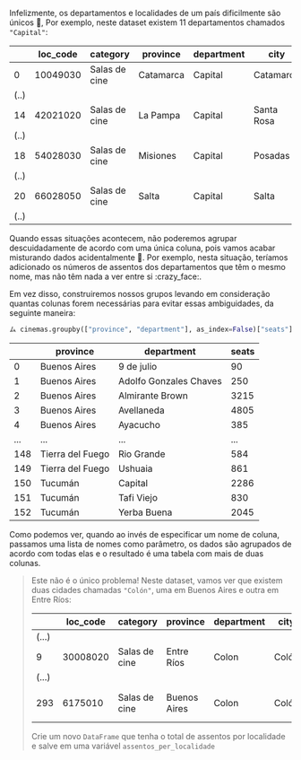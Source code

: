 Infelizmente, os departamentos e localidades de um país dificilmente são únicos :facepalm:, Por exemplo, neste dataset existem 11 departamentos chamados `"Capital"`:

||loc_code|category|province|department|city|name|
|---|---|---|---|---|---|---|
|0|10049030|Salas de cine|Catamarca|Capital|Catamarca|Cinemacenter
|(..)|
|14|42021020|Salas de cine|La Pampa|Capital|Santa Rosa|Milenium
|(..)|
|18|54028030|Salas de cine|Misiones|Capital|Posadas|Del Conocimiento
|(..)|
|20|66028050|Salas de cine|Salta|Capital|Salta|El Teatrino
|(..)|


Quando essas situações acontecem, não poderemos agrupar descuidadamente de acordo com uma única coluna, pois vamos acabar misturando dados acidentalmente 🙅. Por exemplo, nesta situação, teríamos adicionado os números de assentos dos departamentos que têm o mesmo nome, mas não têm nada a ver entre si :crazy_face:.

Em vez disso, construiremos nossos grupos levando em consideração quantas colunas forem necessárias para evitar essas ambiguidades, da seguinte maneira:

```python
ム cinemas.groupby(["province", "department"], as_index=False)["seats"].sum()
```

||province |department |seats|
|---|---|---|---|
|0 |Buenos Aires |9 de julio |90
|1 |Buenos Aires |Adolfo Gonzales Chaves |250
|2 |Buenos Aires |Almirante Brown |3215
|3 |Buenos Aires |Avellaneda |4805
|4 |Buenos Aires |Ayacucho |385
|... |... |... |...
|148 |Tierra del Fuego |Rio Grande |584
|149 |Tierra del Fuego |Ushuaia |861
|150 |Tucumán |Capital |2286
|151 |Tucumán |Tafi Viejo |830
|152 |Tucumán |Yerba Buena |2045
 
Como podemos ver, quando ao invés de especificar um nome de coluna, passamos uma lista de nomes como parâmetro, os dados são agrupados de acordo com todas elas e o resultado é uma tabela com mais de duas colunas.

>Este não é o único problema! Neste dataset, vamos ver que existem duas cidades chamadas `"Colón"`, uma em Buenos Aires e outra em Entre Ríos:
>
> ||loc_code|category|province|department|city|name|
> |---|---|---|---|---|---|---|
> |(...)|
> |9|30008020|Salas de cine|Entre Ríos|Colon|Colón|Starlight
> |(...)|
> |293|6175010|Salas de cine|Buenos Aires|Colon|Colón|Cine Teatro Colon
>
> Crie um novo `DataFrame` que tenha o total de assentos por localidade e salve em uma variável `assentos_per_localidade`


<style>

blockquote .table {
  background: white;
  border-radius: 5px;
  margin: 9px 0;
}

</style>